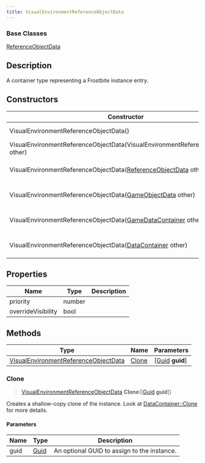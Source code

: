 ```yaml
---
title: VisualEnvironmentReferenceObjectData
---
```

### Base Classes

[ReferenceObjectData](ReferenceObjectData)

## Description

A container type representing a Frostbite instance entry.

## Constructors

| Constructor                                                                                     | Description                                                                                                                                                     |
| ----------------------------------------------------------------------------------------------- | --------------------------------------------------------------------------------------------------------------------------------------------------------------- |
| VisualEnvironmentReferenceObjectData()                                                          | Create a new instance of this container type.                                                                                                                   |
| VisualEnvironmentReferenceObjectData(VisualEnvironmentReferenceObjectData other)                | Create a reference copy of an instance of the same type.                                                                                                        |
| VisualEnvironmentReferenceObjectData([ReferenceObjectData](ReferenceObjectData) other)          | Upcast an instance of type [ReferenceObjectData](ReferenceObjectData) to [VisualEnvironmentReferenceObjectData](VisualEnvironmentReferenceObjectData).          |
| VisualEnvironmentReferenceObjectData([GameObjectData](GameObjectData) other)                    | Upcast an instance of type [GameObjectData](GameObjectData) to [VisualEnvironmentReferenceObjectData](VisualEnvironmentReferenceObjectData).                    |
| VisualEnvironmentReferenceObjectData([GameDataContainer](GameDataContainer) other)              | Upcast an instance of type [GameDataContainer](GameDataContainer) to [VisualEnvironmentReferenceObjectData](VisualEnvironmentReferenceObjectData).              |
| VisualEnvironmentReferenceObjectData([DataContainer](/vext/ref/shared/class/datacontainer) other) | Upcast an instance of type [DataContainer](/vext/ref/shared/class/datacontainer) to [VisualEnvironmentReferenceObjectData](VisualEnvironmentReferenceObjectData). |

## Properties

| Name               | Type   | Description |
| ------------------ | ------ | ----------- |
| priority           | number |             |
| overrideVisibility | bool   |             |

## Methods

| Type                                                                         | Name            | Parameters                                     |
| ---------------------------------------------------------------------------- | --------------- | ---------------------------------------------- |
| [VisualEnvironmentReferenceObjectData](VisualEnvironmentReferenceObjectData) | [Clone](#clone) | \[[Guid](/vext/ref/shared/class/guid) **guid**\] |

### Clone

> [VisualEnvironmentReferenceObjectData](VisualEnvironmentReferenceObjectData) **Clone**(\[[Guid](/vext/ref/shared/class/guid) **guid**\])

Creates a shallow-copy clone of the instance. Look at [DataContainer::Clone](/vext/ref/shared/class/datacontainer#clone) for more details.

#### Parameters

| Name | Type         | Description                                 |
| ---- | ------------ | ------------------------------------------- |
| guid | [Guid](Guid) | An optional GUID to assign to the instance. |
